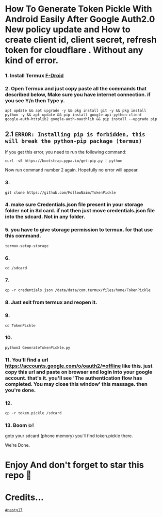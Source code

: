 # How To Generate Token Pickle With Android Easily After Google Auth2.0 New policy update and How to create client id, client secret, refresh token for cloudflare . Without any kind of error.

### 1. Install Termux [F-Droid](https://f-droid.org/en/packages/com.termux/)

### 2. Open Termux and just copy paste all the commands that described below, Make sure you have internet connection. if you see Y/n then Type y.

```
apt update && apt upgrade -y && pkg install git -y && pkg install python -y && apt update && pip install google-api-python-client google-auth-httplib2 google-auth-oauthlib && pip install --upgrade pip

```
## 2.1 ```ERROR: Installing pip is forbidden, this will break the python-pip package (termux)```
If you get this error, you need to run the following command:

```curl -sS https://bootstrap.pypa.io/get-pip.py | python```

Now run command number 2 again. Hopefully no error will appear.

### 3.

```
git clone https://github.com/FollowNaim/TokenPickle
```

### 4. make sure Credentials.json file present in your storage folder not in Sd card. if not then just move credentials.json file into the sdcard. Not in any folder.

### 5. you have to give storage permission to termux. for that use this command.

```
termux-setup-storage
```

### 6.

```
cd /sdcard
```

### 7.

```
cp -r credentials.json /data/data/com.termux/files/home/TokenPickle
```

### 8. Just exit from termux and reopen it.

### 9.

```
cd TokenPickle
```

### 10.

```
python3 GenerateTokenPickle.py
```

### 11. You'll find a url https://accounts.google.com/o/oauth2/=offline like this. just copy this url and paste on browser and login into your google account. that's it. you'll see 'The authentication flow has completed. You may close this window' this massage. then you're done.

### 12.

```
cp -r token.pickle /sdcard
```

### 13. Boom 💥!

goto your sdcard (phone memory) you'll find token.pickle there.

We're Done.

# Enjoy And don't forget to star this repo 🙂

# Credits...

[`Anasty17`](https://github.com/anasty17)
